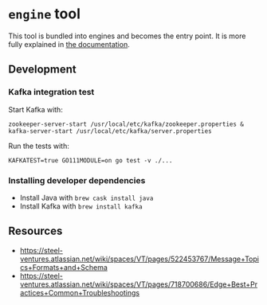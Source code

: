 # `engine` tool

This tool is bundled into engines and becomes the entry point. It is more fully explained in [the documentation](https://docs.veritone.com/#/developer/engines/toolkit/).

## Development

### Kafka integration test

Start Kafka with:

```
zookeeper-server-start /usr/local/etc/kafka/zookeeper.properties & kafka-server-start /usr/local/etc/kafka/server.properties
```

Run the tests with:

```
KAFKATEST=true GO111MODULE=on go test -v ./...
```

### Installing developer dependencies

* Install Java with `brew cask install java`
* Install Kafka with `brew install kafka`

## Resources

* https://steel-ventures.atlassian.net/wiki/spaces/VT/pages/522453767/Message+Topics+Formats+and+Schema
* https://steel-ventures.atlassian.net/wiki/spaces/VT/pages/718700686/Edge+Best+Practices+Common+Troubleshootings

